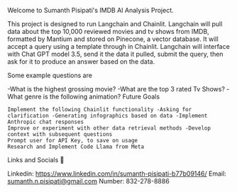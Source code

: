 Welcome to Sumanth Pisipati's IMDB AI Analysis Project.

This project is designed to run Langchain and Chainlit. Langchain will pull data about the top 10,000 reviewed movies and tv shows from IMDB, formatted by Mantium and stored on Pinecone, a vector database. It will accept a query using a template through in Chainlit. Langchain will interface with Chat GPT model 3.5, send it the data it pulled, submit the query, then ask for it to produce an answer based on the data.

Some example questions are

-What is the highest grossing movie? -What are the top 3 rated Tv Shows? -What genre is the following animation?
Future Goals

    Implement the following Chainlit functionality -Asking for clarification -Generating infographics based on data -Implement Anthropic chat responses
    Improve or experiment with other data retrieval methods -Develop context with subsequent questions
    Prompt user for API Key, to save on usage
    Research and Implement Code Llama from Meta

Links and Socials 🔗

Linkedin: https://www.linkedin.com/in/sumanth-pisipati-b77b09146/ Email: sumanth.n.pisipati@gmail.com Number: 832-278-8886
